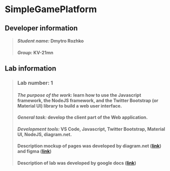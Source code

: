 # SimpleGamePlatform

## Developer information
>#### _Student name:_ Dmytro Rozhko
>#### _Group:_        KV-21mn

## Lab information
>### __Lab number: 1__
>#### _The purpose of the work:_ learn how to use the Javascript framework, the NodeJS framework, and the Twitter Bootstrap (or Material UI) library to build a web user interface.
>#### _General task:_ develop the client part of the Web application.
>#### _Development tools:_ VS Code, Javascript, Twitter Bootstrap, Material UI, NodeJS, diagram.net.
>#### Description mockup of pages was developed by diagram.net ([link](https://app.diagrams.net/?mode=google&gfw=1#G15_n9h3q4Xvk0IAebAW-Hz3br2k6fS2Fr)) and figma ([link](https://www.figma.com/file/1onoj0JQquYlLwjXThJVEW/simple-game-platform?node-id=14%3A186&t=F6MEZLaoAXDD8Bwu-0))
>#### Description of lab was developed by google docs ([link](https://docs.google.com/document/d/1NgWbUEYJ2b5xpamVhvCZi6JI5QM_ohS76W5MUpyRwvw/))

